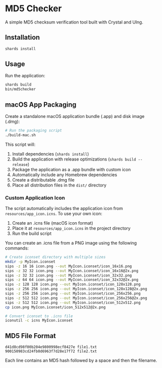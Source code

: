# MD5 Checker

A simple MD5 checksum verification tool built with Crystal and UIng.

## Installation

```bash
shards install
```

## Usage

Run the application:

```bash
shards build
bin/md5checker
```

## macOS App Packaging

Create a standalone macOS application bundle (.app) and disk image (.dmg):

```bash
# Run the packaging script
./build-mac.sh
```

This script will:
1. Install dependencies (`shards install`)
2. Build the application with release optimizations (`shards build --release`)
3. Package the application as a .app bundle with custom icon
4. Automatically include any Homebrew dependencies
5. Create a distributable .dmg file
6. Place all distribution files in the `dist/` directory

### Custom Application Icon

The script automatically includes the application icon from `resources/app_icon.icns`. 
To use your own icon:

1. Create an .icns file (macOS icon format)
2. Place it at `resources/app_icon.icns` in the project directory
3. Run the build script

You can create an .icns file from a PNG image using the following commands:

```bash
# Create iconset directory with multiple sizes
mkdir -p MyIcon.iconset
sips -z 16 16 icon.png --out MyIcon.iconset/icon_16x16.png
sips -z 32 32 icon.png --out MyIcon.iconset/icon_16x16@2x.png
sips -z 32 32 icon.png --out MyIcon.iconset/icon_32x32.png
sips -z 64 64 icon.png --out MyIcon.iconset/icon_32x32@2x.png
sips -z 128 128 icon.png --out MyIcon.iconset/icon_128x128.png
sips -z 256 256 icon.png --out MyIcon.iconset/icon_128x128@2x.png
sips -z 256 256 icon.png --out MyIcon.iconset/icon_256x256.png
sips -z 512 512 icon.png --out MyIcon.iconset/icon_256x256@2x.png
sips -z 512 512 icon.png --out MyIcon.iconset/icon_512x512.png
cp icon.png MyIcon.iconset/icon_512x512@2x.png

# Convert iconset to .icns file
iconutil -c icns MyIcon.iconset
```

## MD5 File Format

```
d41d8cd98f00b204e9800998ecf8427e file1.txt
900150983cd24fb0d6963f7d28e17f72 file2.txt
```

Each line contains an MD5 hash followed by a space and then the filename.
